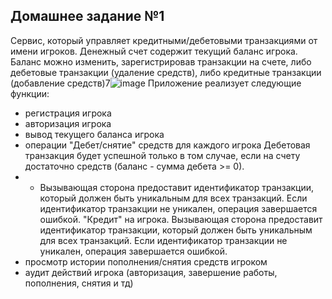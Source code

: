 ## Домашнее задание №1
Сервис, который управляет кредитными/дебетовыми транзакциями от имени игроков.
Денежный счет содержит текущий баланс игрока. Баланс можно изменить, зарегистрировав транзакции на счете, либо дебетовые транзакции (удаление средств), либо кредитные транзакции (добавление средств)7![image](https://github.com/Timur12rus/ylab_summer/assets/20088492/c5acc754-f74a-4844-9697-94fde0e25eb5)
Приложение реализует следующие функции:
 - регистрация игрока
 - авторизация игрока
 - вывод текущего баланса игрока
 - операции "Дебет/снятие" средств для каждого игрока Дебетовая транзакция будет успешной только в том случае, если на счету достаточно средств (баланс - сумма дебета >= 0).
 - - Вызывающая сторона предоставит идентификатор транзакции, который должен быть уникальным для всех транзакций. Если идентификатор транзакции не уникален, операция завершается ошибкой.
"Кредит" на игрока. Вызывающая сторона предоставит идентификатор транзакции, который должен быть уникальным для всех транзакций. Если идентификатор транзакции не уникален,
 операция завершается ошибкой.
 - просмотр истории пополнения/снятия средств игроком
 - аудит действий игрока (авторизация, завершение работы, пополнения, снятия и тд)
